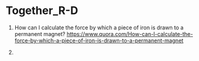 # Together_R-D

1. How can I calculate the force by which a piece of iron is drawn to a permanent magnet?
https://www.quora.com/How-can-I-calculate-the-force-by-which-a-piece-of-iron-is-drawn-to-a-permanent-magnet



3. 
